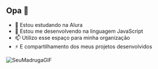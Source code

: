 ## Opa 🤠
- 🔭 Estou estudando na Alura
- 🌱 Estou me desenvolvendo na linguagem JavaScript
- 📫 Utilizo esse espaço para minha organização
- ⚡  E compartilhamento dos meus projetos desenvolvidos

![SeuMadrugaGIF](https://github.com/user-attachments/assets/bde0e077-76d1-4037-b56f-6aea98acb214)
